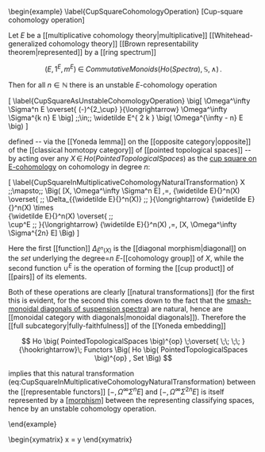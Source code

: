 
\begin{example}
  \label{CupSquareCohomologyOperation}
  [Cup-square cohomology operation]

Let $E$ be a [[multiplicative cohomology theory|multiplicative]] [[Whitehead-generalized cohomology theory]] [[Brown representability theorem|represented]] by a [[ring spectrum]]

$$
  \big(
    E, 1^E, m^E
  \big)
  \;\in\;
  CommutativeMonoids
  \Big(
    Ho\big( Spectra\big),
    \mathbb{S},
    \wedge
  \Big)
  \,.
$$

Then for all $n \in \mathbb{N}$ there is an unstable $E$-cohomology operation

\[
  \label{CupSquareAsUnstableCohomologyOperation}
  \big[
    \Omega^\infty \Sigma^n E
    \overset{
      (-)^{2_\cup}
    }{\longrightarrow}
    \Omega^\infty \Sigma^{k n} E
  \big]
  \;\;\in\;\;
  \widetilde E^{ 2 k }
  \big(
    \Omega^{\infty - n} E
  \big)
\]

defined -- via the [[Yoneda lemma]] on the [[opposite category|opposite]] of the [[classical homotopy category]] of [[pointed topological spaces]] -- by acting over any $X \,\in\, Ho\big(PointedTopologicalSpaces\big)$ as the [cup square on E-cohomology](cup+product#CupProductInWhiteheadGeneralizedCohomologyTheory) on cohomology in degree $n$:

\[
  \label{CupSquareInMultiplicativeCohomologyNaturalTransformation}
  X
  \;\;\mapsto\;\;
  \Big(
  [X, \Omega^\infty \Sigma^n E]
  \,=\,
  {\widetilde E}{}^n(X)
  \overset{
    \;\;
    \Delta_{{\widetilde E}{}^n(X)}
    \;\;
  }{\longrightarrow}
  {\widetilde E}{}^n(X)
  \times  
  {\widetilde E}{}^n(X)
  \overset{ \;\;  
    \cup^E 
  \;\; }{\longrightarrow}
  {\widetilde E}{}^n(X)
  \,=\,
  [X, \Omega^\infty \Sigma^{2n} E]
  \Big)
\]

Here the first [[function]] $\Delta_{{\widetilde E}{}^n(X)}$ is the [[diagonal morphism|diagonal]] on the _set_ underlying the degree=$n$ $E$-[[cohomology group]] of $X$, while the second function $\cup^E$ is the operation of forming the [[cup product]] of [[pairs]] of its elements.

Both of these operations are clearly [[natural transformations]] (for the first this is evident, for the second this comes down to the fact that the [smash-monoidal diagonals of suspension spectra](suspension+spectrum#SmashMonoidalDiagonals)) are natural, hence are [[monoidal category with diagonals|monoidal diagonals]]). Therefore the [[full subcategory|fully-faithfulness]] of the [[Yoneda embedding]] 

$$ 
  Ho
  \big(
    PointedTopologicalSpaces
  \big)^{op}
  \;\overset{ \;\; \;\; }{\hookrightarrow}\;
  Functors
  \Big(
    Ho
    \big(
      PointedTopologicalSpaces
    \big)^{op}
    ,
    Set
  \Big)
$$

implies that this natural transformation (eq:CupSquareInMultiplicativeCohomologyNaturalTransformation) between the [[representable functors]] $[-,\Omega^\infty \Sigma^n E]$ and $[-,\Omega^\infty \Sigma^{2n} E]$ is itself represented by a [[morphism]](eq:CupSquareAsUnstableCohomologyOperation) between the representing classifying spaces, hence by an unstable cohomology operation.

\end{example}



\begin{xymatrix}
  x = y
\end{xymatrix}

